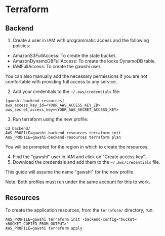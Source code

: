 Terraform
=========

Backend
-------

1. Create a user in IAM with programmatic access and the following policies:
  * AmazonS3FullAccess: To create the state bucket.
  * AmazonDynamoDBFullAccess: To create the locks DynamoDB table.
  * IAMFullAccess: To create the gawshi user.

You can also manually add the necessary permissions if you are not comfortable
with providing full access to any service.

2. Add your credentials to the `~/.aws/credentials` file:

```
[gawshi-backend-resources]
aws_access_key_id=<YOUR_AWS_ACCESS_KEY_ID>
aws_secret_access_key=<YOUR_AWS_SECRET_ACCESS_KEY>
```

3. Run terraform using the new profile:
```
cd backend/
AWS_PROFILE=gawshi-backend-resources terraform init
AWS_PROFILE=gawshi-backend-resources terraform plan
```

You will be prompted for the region in which to create the resources.

4. Find the "gawshi" user in IAM and click on "Create access key".
5. Download the credentials and add them to the `~/.aws/credentials` file.

This guide will assume the name "gawshi" for the new profile.

Note: Both profiles must run under the same account for this to work.

Resources
---------

To create the application resources, from the `terraform/` directory, run:
```
AWS_PROFILE=gawshi terraform init -backend-config="bucket=<BUCKET_COPIED_FROM_OUTPUT>"
AWS_PROFILE=gawshi terraform apply
```
